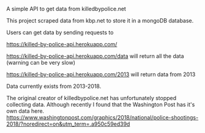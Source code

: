 A simple API to get data from killedbypolice.net

This project scraped data from kbp.net to store it in a mongoDB database.

Users can get data by sending requests to

https://killed-by-police-api.herokuapp.com/

https://killed-by-police-api.herokuapp.com/data will return all the data (warning can be very slow)

https://killed-by-police-api.herokuapp.com/2013 will return data from 2013

Data currently exists from 2013-2018.

The original creator of killedbypolice.net has unfortunately stopped collecting data. Although recently I found that the Washington Post has it's own data here. https://www.washingtonpost.com/graphics/2018/national/police-shootings-2018/?noredirect=on&utm_term=.a950c59ed39d

